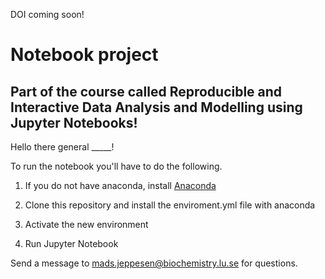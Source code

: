 DOI coming soon!

# Notebook project
## Part of the course called Reproducible and Interactive Data Analysis and Modelling using Jupyter Notebooks!


Hello there general _____!

To run the notebook you'll have to do the following. 

1. If you do not have anaconda, install [Anaconda](https://www.anaconda.com/)

2. Clone this repository and install the enviroment.yml file with anaconda

3. Activate the new environment

4. Run Jupyter Notebook

Send a message to mads.jeppesen@biochemistry.lu.se for questions. 

